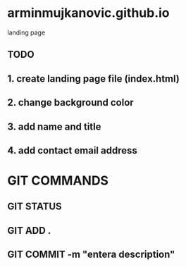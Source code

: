 # arminmujkanovic.github.io
landing page


## TODO
## 1. create landing page file (index.html)
## 2. change background color
## 3. add name and title
## 4. add contact email address

# GIT COMMANDS
## GIT STATUS
## GIT ADD .
## GIT COMMIT -m "entera description"
